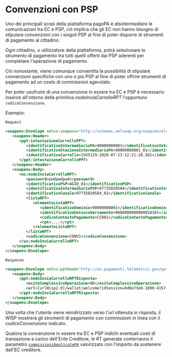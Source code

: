 Convenzioni con PSP
===================

Uno dei principali scopi della piattaforma pagoPA è _disintermediare_ le comunicazioni tra EC e PSP, ciò implica che gli EC non hanno bisogno di stipulare convenzioni con i singoli PSP al fine di poter disporre di strumenti di pagamento al cittadino.

Ogni cittadino, o utilizzatore della piattaforma, potrà selezionare lo strumento di pagamento tra tutti quelli offerti dai PSP aderenti per completare l'operazione di pagamento.

Ciò nonostante, viene comunque consentita la possibilità di stipulare convenzioni specifiche con uno o più PSP al fine di poter offrire strumenti di pagamento ad un costo di commissioni agevolato.

Per poter usufruire di una convenzione in essere tra EC e PSP è necessario inserire all'interno della primitiva _nodoInviaCarrelloRPT_ l'opportuno `codiceConvenzione`.

Esempio:

`Request`

```xml
<soapenv:Envelope xmlns:soapenv="http://schemas.xmlsoap.org/soap/envelope/" xmlns:ppt="http://ws.pagamenti.telematici.gov/ppthead" xmlns:ws="http://ws.pagamenti.telematici.gov/">
   <soapenv:Header>
      <ppt:intestazioneCarrelloPPT>
         <identificativoIntermediarioPA>90000000001</identificativoIntermediarioPA>
         <identificativoStazioneIntermediarioPA>90000000001_01</identificativoStazioneIntermediarioPA>
         <identificativoCarrello>IUV5129-2020-07-23-12:21:26.581</identificativoCarrello>
      </ppt:intestazioneCarrelloPPT>
   </soapenv:Header>
   <soapenv:Body>
      <ws:nodoInviaCarrelloRPT>
         <password>pwdpwdpwd</password>
         <identificativoPSP>AGID_01</identificativoPSP>
         <identificativoIntermediarioPSP>97735020584</identificativoIntermediarioPSP>
         <identificativoCanale>97735020584_02</identificativoCanale>
         <listaRPT>
            <elementoListaRPT>
               <identificativoDominio>90000000001</identificativoDominio>
               <identificativoUnivocoVersamento>0000000000000010101</identificativoUnivocoVersamento>
               <codiceContestoPagamento>CCD01</codiceContestoPagamento>
               <rpt>....</rpt>
            </elementoListaRPT>
         </listaRPT>
         <codiceConvenzione>CONV1</codiceConvenzione>
      </ws:nodoInviaCarrelloRPT>
   </soapenv:Body>
</soapenv:Envelope>
```

`Response`

```xml
<soapenv:Envelope xmlns:ppthead="http://ws.pagamenti.telematici.gov/ppthead" xmlns:tns="http://NodoPagamentiSPC.spcoop.gov.it/servizi/PagamentiTelematiciRPT" xmlns:ppt="http://ws.pagamenti.telematici.gov/" xmlns:xsi="http://www.w3.org/2001/XMLSchema-instance" xmlns:soapenv="http://schemas.xmlsoap.org/soap/envelope/">
   <soapenv:Body>
      <ppt:nodoInviaCarrelloRPTRisposta>
         <esitoComplessivoOperazione>OK</esitoComplessivoOperazione>
         <url>[urlWisp2.0]/wallet/welcome?idSession=bd0e73e0-1890-4157-a471-6098925cc1b4</url>
      </ppt:nodoInviaCarrelloRPTRisposta>
   </soapenv:Body>
</soapenv:Envelope>
```

Una volta che l'utente viene reindirizzato verso l'url ottenuta in risposta, il WISP mostrerà gli strumenti di pagamento con commissioni in linea con il _codiceConvenzione_ indicato.

Qualora la convenzione in essere tra EC e PSP indichi eventuali costi di transazione a carico dell'Ente Creditore, le RT generate conterranno il parametro [`commissioniApplicatePA`](https://github.com/pagopa/pagopa-api/blob/68eb34f55cf6c846009644889d15345fa4162b6c/general/PagInf_RPT_RT_6_2_0.xsd#L673) valorizzato con l'importo da sostenere dall'EC creditore.
